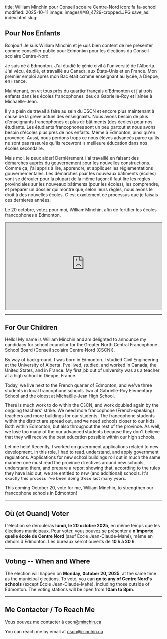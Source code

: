 title: William Minchin pour Conseil scolaire Centre-Nord
icon: fa fa-school
modified: 2025-10-11
image: images/IMG_4729-cropped.JPG
save_as: index.html
slug:


## Pour Nos Enfants

Bonjour! Je suis William Minchin et je suis bien content de me présenter comme
conseiller public pour Edmonton pour les élections du Conseil scolaire
Centre-Nord.

Je suis né à Edmonton. J'ai étudié le génie civil à l'université de l'Alberta.
J'ai vécu, étudié, et travaillé au Canada, aux États-Unis et en France. Mon
premier emploi après mon Bac était comme enseignant au lycée, à Dieppe, en
France.

Maintenant, on vit tous près du quartier français d'Edmonton et j'ai trois
enfants dans les écoles francophones: deux à Gabrielle-Roy et l’aînée à
Michaëlle-Jean.

Il y a plein de travail à faire au sein du CSCN et encore plus maintenant à
cause de la grève actuel des enseignants. Nous avons besoin de plus
d’enseignants francophones et plus de bâtiments (des écoles) pour nos
étudiants. Les étudiants francophones sont un peu partout et nous avons besoin
d'écoles plus près de nos enfants. Même à Edmonton, ainsi qu'en provence.
Aussi, nous perdons trops de nous élèves advancés parce qu'ils ne sont pas
rassurés qu'ils recevront la meilleure éducation dans nos écoles secondaire.

Mais moi, je peux aider! Dernièrement, j'ai travaillé en faisant des démarches
auprès du gouvernement pour les nouvelles constructions. Comme ça, j'ai appris
à lire, apprendre, et appliquer les réglementations gouvernementales. Les
démarches pour les nouveaux bâtiments (écoles) vont se dérouler pour la plupart
de la même façon: il faut lire les règles provinciales sur les nouveaux
bâtiments (pour les écoles), les comprendre, et préparer un dossier qui montre
que, selon leurs règles, nous avons le droit à des nouvelles écoles. C'est
exactement ce processus que je faisais ces dernieres années.

Le 20 octobre, votez pour moi, William Minchin, afin de fortifier les écoles
francophones à Edmonton.

<div style="position: relative; height: 0; overflow: hidden; padding-bottom: 56.25%; /* 16/9 ratio */ border-style: none;">
    <iframe
        style="position: absolute; top:0; left: 0; width: 100%; height: 100%;"
        src="https://www.youtube-nocookie.com/embed/mTvHwrDfE4o?modestbranding=1">
    </iframe>
</div>

---

## For Our Children

Hello! My name is William Minchin and am delighted to announce my candidacy for
school councilor for the Greater North Central Francophone School Board
(Conseil scolaire Centre-Nord (CSCN)).

By way of background, I was born in Edmonton. I studied Civil Engineering at
the University of Alberta. I've lived, studied, and worked in Canada, the
United States, and in France. My first job out of university was as a teacher
at a high school in Dieppe, France.

Today, we live next to the French quarter of Edmonton, and we've three students
in local francophone schools: two at Gabrielle-Roy Elementary School and the
oldest at Michaĕlle-Jean High School.

There is much work to do within the CSCN, and work doubled again by the ongoing
teachers' strike. We need more francophone (French-speaking) teachers and more
buildings for our students. The francophone students within the district are
spread out, and we need schools closer to our kids. Both within Edmonton, but
also throughout the rest of the province. As well, we lose too many of the our
advanced students because they don't believe that they will receive the best
education possible within our high schools.

Let me help! Recently, I worked on government applications related to new
development. In this role, I had to read, understand, and apply government
regulations. Applications for new school buildings roll out in much the same
manner: one must read the province directives around new schools, understand
them, and prepare a report showing that, according to the rules they have laid
out, we are entitled to new (and additional) schools. It's exactly this process
I've been doing these last many years.

This coming October 20, vote for me, William Minchin, to strengthen our
francophone schools in Edmonton!


---

## Où (et Quand) Voter

L'élection se dérouleras **lundi, le 20 octobre 2025**, en même temps que les
élections municipaux. Pour voter, vous pouvez se présenter à **n'importe quelle
école de Centre Nord** (sauf École Jean-Claude-Mahé), même en dehors
d'Edmonton. Les bureaux seront ouverts de **10 h à 20 h**.

---

## Voting -- When and Where

The election will happen on **Monday, October 20, 2025**, at the same time as
the municipal elections. To vote, you can **go to any of Centre Nord's
schools** (except École Jean-Claude-Mahé), including those outside of Edmonton.
The voting stations will be open from **10am to 8pm**.


---

## Me Contacter / To Reach Me

Vous pouvez me contacter à [cscn@minchin.ca](mailto:cscn@minchin.ca)

You can reach me by email at [cscn@minchin.ca](mailto:cscn@minchin.ca)
